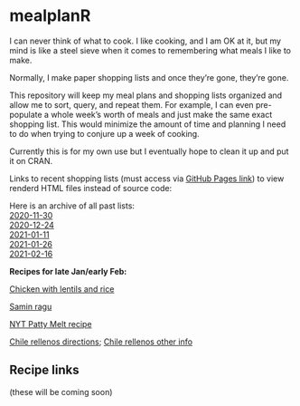 
<!-- README.md is generated from README.Rmd. Please edit that file -->

# mealplanR

I can never think of what to cook. I like cooking, and I am OK at it,
but my mind is like a steel sieve when it comes to remembering what
meals I like to make.

Normally, I make paper shopping lists and once they’re gone, they’re
gone.

This repository will keep my meal plans and shopping lists organized and
allow me to sort, query, and repeat them. For example, I can even
pre-populate a whole week’s worth of meals and just make the same exact
shopping list. This would minimize the amount of time and planning I
need to do when trying to conjure up a week of cooking.

Currently this is for my own use but I eventually hope to clean it up and 
put it on CRAN.

Links to recent shopping lists (must access via [GitHub Pages
link](https://evanmascitti.github.io/mealplanR2/)) to view renderd HTML 
files instead of source code:

Here is an archive of all past lists: <br>
[2020-11-30](inst/shopping_lists/2020-11-30_shopping_list.html) <br>
[2020-12-24](inst/shopping_lists/2020-12-24_shopping_list.html) <br>
[2021-01-11](inst/shopping_lists/2021-01-11_shopping_list.html) <br>
[2021-01-26](inst/shopping_lists/2021-01-26_shopping_list.html) <br>
[2021-02-16](inst/shopping_lists/2021-02-16_shopping_list.html) <br>

**Recipes for late Jan/early Feb:**

[Chicken with lentils and
rice](./inst/recipes/Chicken_with_Lentil_Rice/Chicken_with_Lentil_Rice_directions.html)

[Samin ragu](./inst/recipes/Samin_ragu/Samin_ragu_directions.html)

[NYT Patty Melt
recipe](./inst/recipes/Patty_Melts_NYT_cooking/Patty_Melts_NYT_cooking_directions.html)

[Chile rellenos
directions](./inst/recipes/Chile_rellenos/Chile_rellenos_directions.html);
[Chile rellenos other
info](./inst/recipes/Chile_rellenos/Chile_rellenos_other_info.md)

## Recipe links

(these will be coming soon)
